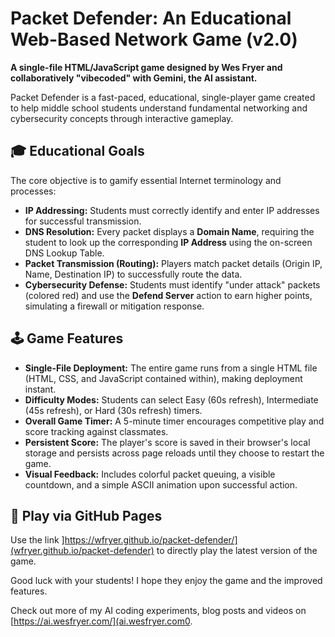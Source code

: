 # Packet Defender: An Educational Web-Based Network Game (v2.0)

**A single-file HTML/JavaScript game designed by Wes Fryer and collaboratively "vibecoded" with Gemini, the AI assistant.**

Packet Defender is a fast-paced, educational, single-player game created to help middle school students understand fundamental networking and cybersecurity concepts through interactive gameplay.

## 🎓 Educational Goals

The core objective is to gamify essential Internet terminology and processes:

* **IP Addressing:** Students must correctly identify and enter IP addresses for successful transmission.
* **DNS Resolution:** Every packet displays a **Domain Name**, requiring the student to look up the corresponding **IP Address** using the on-screen DNS Lookup Table.
* **Packet Transmission (Routing):** Players match packet details (Origin IP, Name, Destination IP) to successfully route the data.
* **Cybersecurity Defense:** Students must identify "under attack" packets (colored red) and use the **Defend Server** action to earn higher points, simulating a firewall or mitigation response.

## 🕹️ Game Features

* **Single-File Deployment:** The entire game runs from a single HTML file (HTML, CSS, and JavaScript contained within), making deployment instant.
* **Difficulty Modes:** Students can select Easy (60s refresh), Intermediate (45s refresh), or Hard (30s refresh) timers.
* **Overall Game Timer:** A 5-minute timer encourages competitive play and score tracking against classmates.
* **Persistent Score:** The player's score is saved in their browser's local storage and persists across page reloads until they choose to restart the game.
* **Visual Feedback:** Includes colorful packet queuing, a visible countdown, and a simple ASCII animation upon successful action.

## 🚀 Play via GitHub Pages

Use the link ]https://wfryer.github.io/packet-defender/](wfryer.github.io/packet-defender) to directly play the latest version of the game.

Good luck with your students! I hope they enjoy the game and the improved features.

Check out more of my AI coding experiments, blog posts and videos on [https://ai.wesfryer.com/](ai.wesfryer.com0.
